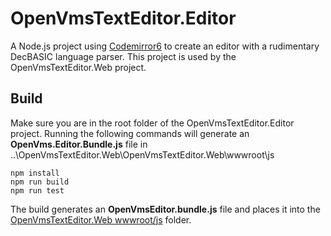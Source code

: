# OpenVmsTextEditor.Editor
A Node.js project using [Codemirror6](https://codemirror.net/) to create an editor with a rudimentary DecBASIC language parser. This project is used by the 
OpenVmsTextEditor.Web project.

## Build
Make sure you are in the root folder of the OpenVmsTextEditor.Editor project.
Running the following commands will generate an __OpenVms.Editor.Bundle.js__ file in ..\OpenVmsTextEditor.Web\OpenVmsTextEditor.Web\wwwroot\js
```
npm install
npm run build
npm run test
```
The build generates an __OpenVmsEditor.bundle.js__ file and places it into the [OpenVmsTextEditor.Web wwwroot/js](../OpenVmsTextEditor.Web/OpenVmsTextEditor.Web/wwwroot/js) folder.
